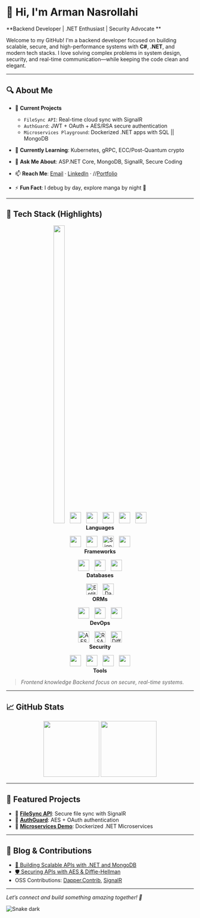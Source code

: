 # 👋 Hi, I'm Arman Nasrollahi  
**Backend Developer | .NET Enthusiast | Security Advocate **

Welcome to my GitHub! I'm a backend developer focused on building scalable, secure, and high-performance systems with **C#**, **.NET**, and modern tech stacks. I love solving complex problems in system design, security, and real-time communication—while keeping the code clean and elegant.

---

## 🔍 About Me
- 🔭 **Current Projects**  
  - `FileSync API`: Real-time cloud sync with SignalR  
  - `AuthGuard`: JWT + OAuth + AES/RSA secure authentication  
  - `Microservices Playground`: Dockerized .NET apps with SQL || MongoDB  

- 🌱 **Currently Learning**: Kubernetes, gRPC, ECC/Post-Quantum crypto  
- 💬 **Ask Me About**: ASP.NET Core, MongoDB, SignalR, Secure Coding  
- 📫 **Reach Me**: [Email](mailto:your-email) · [LinkedIn](https://www.linkedin.com/in/your-profile) · //[Portfolio](https://your-portfolio.com)  
- ⚡ **Fun Fact**: I debug by day, explore manga by night 🌙  

---

## 🧰 Tech Stack (Highlights)

<div align="center">

  <!-- LANGUAGES -->
  <p>
    <img src="https://www.svgrepo.com/show/374041/c-sharp.svg" width="30" /
<svg width="800px" height="800px" viewBox="0 0 32 32" fill="none" xmlns="http://www.w3.org/2000/svg">
<path d="M27.6947 22.9999C27.883 22.6617 28 22.2807 28 21.9385V10.0613C28 9.71913 27.8831 9.33818 27.6947 9L16 16L27.6947 22.9999Z" fill="#7F3A86"/>
<path d="M17.0395 29.7433L26.9611 23.8047C27.2469 23.6336 27.5067 23.3382 27.695 23L16.0003 16L4.30566 23C4.49398 23.3382 4.75382 23.6337 5.03955 23.8047L14.9611 29.7433C15.5326 30.0855 16.468 30.0855 17.0395 29.7433Z" fill="#662579"/>
<path d="M27.6947 8.99996C27.5064 8.6617 27.2465 8.36629 26.9608 8.19521L17.0392 2.25662C16.4677 1.91446 15.5323 1.91446 14.9608 2.25662L5.03922 8.19521C4.46761 8.53729 4 9.37709 4 10.0613V21.9386C4 22.2807 4.11694 22.6618 4.30533 23L16 16L27.6947 8.99996Z" fill="#9A5196"/>
<path d="M16.0385 24C11.6061 24 8 20.4112 8 16C8 11.5888 11.6061 8 16.0385 8C18.8458 8 21.4674 9.47569 22.919 11.8618L19.4765 13.9265C18.7492 12.736 17.4399 12 16.0385 12C13.8222 12 12.0193 13.7944 12.0193 16C12.0193 18.2056 13.8222 20 16.0385 20C17.4362 20 18.7421 19.2681 19.4707 18.0832L22.9205 20.1359C21.4692 22.5234 18.8467 24 16.0385 24Z" fill="white"/>
<path fill-rule="evenodd" clip-rule="evenodd" d="M25.0001 13V13.9974H22.9999V13H22.0001V13.9974H21V15H22.0001V16.9948H21V18H22.0001V19H22.9999L23 18H25.0001V19H25.9999V18H27V17H25.9999V15H27V13.9974H25.9999V13H25.0001ZM25.0001 17V15H22.9999V16.9948L25.0001 17Z" fill="white"/>
</svg>
    <img src="https://www.svgrepo.com/show/452234/java.svg" width="30" style="margin-left: 10px;" />
    <img src="https://www.svgrepo.com/show/353622/cpp.svg" width="30" style="margin-left: 10px;" />
    <img src="https://www.svgrepo.com/show/349540/javascript.svg" width="30" style="margin-left: 10px;" />
    <img src="https://www.svgrepo.com/show/452192/dart.svg" width="30" style="margin-left: 10px;" />
    <img src="https://www.svgrepo.com/show/373935/sql-database-generic.svg" width="30" style="margin-left: 10px;" />
    <br/>
    <strong>Languages</strong>
  </p>

  <!-- FRAMEWORKS -->
  <p>
    <img src="https://www.svgrepo.com/show/354259/dotnet.svg" width="30" />
    <img src="https://www.svgrepo.com/show/373594/asp-dot-net.svg" width="30" style="margin-left: 10px;" />
    <img src="https://www.svgrepo.com/show/354259/dotnet.svg" width="30" style="margin-left: 10px;" title="SignalR" />
    <img src="https://www.svgrepo.com/show/353884/flutter.svg" width="30" style="margin-left: 10px;" />
    <br/>
    <strong>Frameworks</strong>
  </p>

  <!-- DATABASES -->
  <p>
    <img src="https://www.svgrepo.com/show/303229/microsoft-sql-server-logo.svg" width="30" />
    <img src="https://www.svgrepo.com/show/354200/postgresql.svg" width="30" style="margin-left: 10px;" />
    <img src="https://www.svgrepo.com/show/331488/mongodb.svg" width="30" style="margin-left: 10px;" />
    <br/>
    <strong>Databases</strong>
  </p>

  <!-- ORMs -->
  <p>
    <img src="https://www.svgrepo.com/show/354259/dotnet.svg" width="30" title="Entity Framework"/>
    <img src="https://www.svgrepo.com/show/448226/nuget.svg" width="30" style="margin-left: 10px;" title="Dapper"/>
    <br/>
    <strong>ORMs</strong>
  </p>

  <!-- DEVOPS -->
  <p>
    <img src="https://www.svgrepo.com/show/354262/docker.svg" width="30" />
    <img src="https://www.svgrepo.com/show/512317/githubactions.svg" width="30" style="margin-left: 10px;" />
    <img src="https://www.svgrepo.com/show/353824/kubernetes.svg" width="30" style="margin-left: 10px;" />
    <br/>
    <strong>DevOps</strong>
  </p>

  <!-- SECURITY -->
  <p>
    <img src="https://www.svgrepo.com/show/327889/lock.svg" width="30" title="AES" />
    <img src="https://www.svgrepo.com/show/512089/key-03.svg" width="30" style="margin-left: 10px;" title="RSA" />
    <img src="https://www.svgrepo.com/show/511780/encryption.svg" width="30" style="margin-left: 10px;" title="Diffie-Hellman" />
    <br/>
    <strong>Security</strong>
  </p>

  <!-- TOOLS -->
  <p>
    <img src="https://www.svgrepo.com/show/349375/git.svg" width="30" />
    <img src="https://www.svgrepo.com/show/354202/postman-icon.svg" width="30" style="margin-left: 10px;" />
    <img src="https://www.svgrepo.com/show/303557/visualstudio.svg" width="30" style="margin-left: 10px;" />
    <img src="https://www.svgrepo.com/show/373603/swagger.svg" width="30" style="margin-left: 10px;" />
    <br/>
    <strong>Tools</strong>
  </p>

</div>

> *Frontend knowledge Backend focus on secure, real-time systems.*

---

## 📈 GitHub Stats  
<p align="center">
  <img src="https://github-readme-stats.vercel.app/api?username=ArmanNS1&show_icons=true&theme=dracula&hide_border=true" height="150" />
  <img src="https://github-readme-stats.vercel.app/api/top-langs/?username=ArmanNS1&layout=compact&theme=dracula&hide_border=true" height="150" />
</p>

---

## 🌟 Featured Projects
- 🔹 [**FileSync API**](https://github.com/ArmanNS1/): Secure file sync with SignalR  
- 🔹 [**AuthGuard**](https://github.com/ArmanNS1/): AES + OAuth authentication  
- 🔹 [**Microservices Demo**](https://github.com/ArmanNS1/): Dockerized .NET Microservices  

---

## 📝 Blog & Contributions
- [🔐 Building Scalable APIs with .NET and MongoDB](https://your-blog.com/post1)  
- [🛡️ Securing APIs with AES & Diffie-Hellman](https://your-blog.com/post2)  
- OSS Contributions: [Dapper.Contrib](https://github.com/DapperLib/Dapper.Contrib), [SignalR](https://github.com/dotnet/aspnetcore)

---

*Let’s connect and build something amazing together! 🚀*

![Snake dark](https://raw.githubusercontent.com/ArmanNS1/ArmanNasrollahi/output/github-contribution-grid-snake-dark.svg)
</div>
